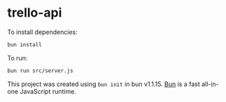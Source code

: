 # trello-api

To install dependencies:

```bash
bun install
```

To run:

```bash
bun run src/server.js
```

This project was created using `bun init` in bun v1.1.15. [Bun](https://bun.sh) is a fast all-in-one JavaScript runtime.
